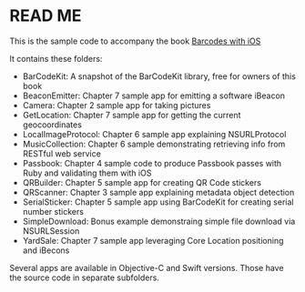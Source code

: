 READ ME
=======

This is the sample code to accompany the book [Barcodes with iOS](http://manning.com/drobnik/)

It contains these folders:

- BarCodeKit: A snapshot of the BarCodeKit library, free for owners of this book
- BeaconEmitter: Chapter 7 sample app for emitting a software iBeacon
- Camera: Chapter 2 sample app for taking pictures 
- GetLocation: Chapter 7 sample app for getting the current geocoordinates
- LocalImageProtocol: Chapter 6 sample app explaining NSURLProtocol 
- MusicCollection: Chapter 6 sample demonstrating retrieving info from RESTful web service
- Passbook: Chapter 4 sample code to produce Passbook passes with Ruby and validating them with iOS
- QRBuilder: Chapter 5 sample app for creating QR Code stickers 
- QRScanner: Chapter 3 sample app explaining metadata object detection
- SerialSticker: Chapter 5 sample app using BarCodeKit for creating serial number stickers
- SimpleDownload: Bonus example demonstraing simple file download via NSURLSession
- YardSale: Chapter 7 sample app leveraging Core Location positioning and iBecons

Several apps are available in Objective-C and Swift versions. Those have the source code in separate subfolders.